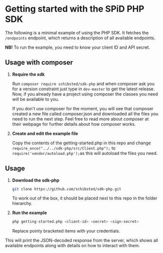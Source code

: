 # Getting started with the SPiD PHP SDK

The following is a minimal example of using the PHP SDK. It fetches the
`/endpoints` endpoint, which returns a description of all available endpoints.

**NB!** To run the example, you need to know your client ID and API secret.

## Usage with composer

1. **Require the sdk**
    
    Run ```composer require schibsted/sdk-php``` and when composer ask you for a version constraint just type in ```dev-master``` to get the latest release. Now, if you already have a project using composer the classes you need will be available to you.

    If you don't use composer for the moment, you will see that composer created a new file called composer.json and downloaded all the files you need to run the next step. Feel free to read more about composer at their webpage for further details about how composer works.

2. **Create and edit the example file**

    Copy the contents of the getting-started.php in this repo and change ```require_once("../../sdk-php/src/Client.php");``` to ```require('vendor/autoload.php');```as this will autoload the files you need.

## Usage

1. **Download the sdk-php**

   ```sh
   git clone https://github.com/schibsted/sdk-php.git
   ```

   To work out of the box, it should be placed next to this repo in the
   folder hierarchy.

2. **Run the example**

   ```sh
   php getting-started.php <client-id> <secret> <sign-secret>
   ```

   Replace pointy bracketed items with your credentials.

This will print the JSON-decoded response from the server, which shows all
available endpoints along with details on how to interact with them.
